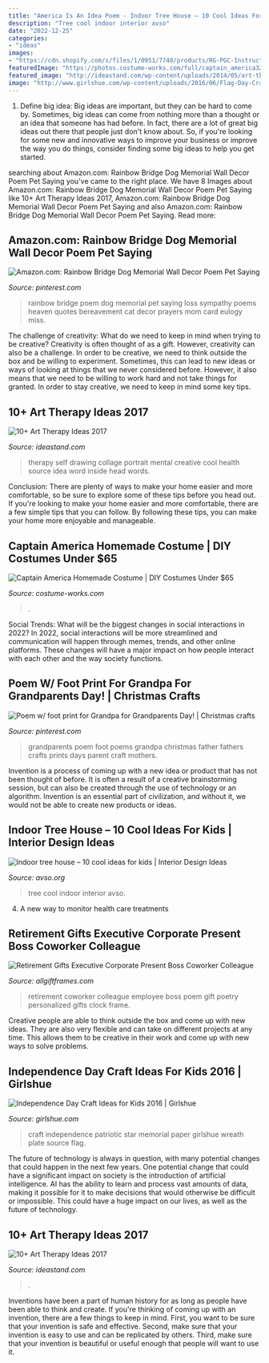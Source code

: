 ```yaml
---
title: "America Is An Idea Poem - Indoor Tree House – 10 Cool Ideas For Kids"
description: "Tree cool indoor interior avso"
date: "2022-12-25"
categories:
- "ideas"
images:
- "https://cdn.shopify.com/s/files/1/0951/7748/products/RG-PGC-Instructions_grande.jpg?v=1463856658"
featuredImage: "https://photos.costume-works.com/full/captain_america32.jpg"
featured_image: "http://ideastand.com/wp-content/uploads/2014/05/art-therapy-ideas/12-art-therapy-ideas.jpg"
image: "http://www.girlshue.com/wp-content/uploads/2016/06/Flag-Day-Craft-Ideas-for-Kids-2016-12.jpg"
---
```



1. Define big idea:
Big ideas are important, but they can be hard to come by. Sometimes, big ideas can come from nothing more than a thought or an idea that someone has had before. In fact, there are a lot of great big ideas out there that people just don't know about. So, if you're looking for some new and innovative ways to improve your business or improve the way you do things, consider finding some big ideas to help you get started.

	

		
searching about Amazon.com: Rainbow Bridge Dog Memorial Wall Decor Poem Pet Saying you've came to the right place. We have 8 Images about Amazon.com: Rainbow Bridge Dog Memorial Wall Decor Poem Pet Saying like 10+ Art Therapy Ideas 2017, Amazon.com: Rainbow Bridge Dog Memorial Wall Decor Poem Pet Saying and also Amazon.com: Rainbow Bridge Dog Memorial Wall Decor Poem Pet Saying. Read more:
		
    
## Amazon.com: Rainbow Bridge Dog Memorial Wall Decor Poem Pet Saying

<img loading=lazy src="https://i.pinimg.com/736x/03/30/df/0330df49ef4557f6c3ac9aef26192d37--dog-memorial-rainbow-bridge.jpg" onerror="this.onerror=null;this.src='https://tse4.mm.bing.net/th?id=OIP.Gm5qGrSxY-ibY13OOMlPzQAAAA&amp;pid=15.1';" alt="Amazon.com: Rainbow Bridge Dog Memorial Wall Decor Poem Pet Saying">

_Source: pinterest.com_

>rainbow bridge poem dog memorial pet saying loss sympathy poems heaven quotes bereavement cat decor prayers mom card eulogy miss. 

	

The challenge of creativity: What do we need to keep in mind when trying to be creative?
Creativity is often thought of as a gift. However, creativity can also be a challenge. In order to be creative, we need to think outside the box and be willing to experiment. Sometimes, this can lead to new ideas or ways of looking at things that we never considered before. However, it also means that we need to be willing to work hard and not take things for granted. In order to stay creative, we need to keep in mind some key tips.

    
## 10+ Art Therapy Ideas 2017

<img loading=lazy src="http://ideastand.com/wp-content/uploads/2014/05/art-therapy-ideas/12-art-therapy-ideas.jpg" onerror="this.onerror=null;this.src='https://tse3.mm.bing.net/th?id=OIP.7hIxjGXegd7aaFnlzaj2qAHaLc&amp;pid=15.1';" alt="10+ Art Therapy Ideas 2017">

_Source: ideastand.com_

>therapy self drawing collage portrait mental creative cool health source idea word inside head words. 

	

Conclusion: There are plenty of ways to make your home easier and more comfortable, so be sure to explore some of these tips before you head out.
If you're looking to make your home easier and more comfortable, there are a few simple tips that you can follow. By following these tips, you can make your home more enjoyable and manageable.

    
## Captain America Homemade Costume | DIY Costumes Under $65

<img loading=lazy src="https://photos.costume-works.com/full/captain_america32.jpg" onerror="this.onerror=null;this.src='https://tse1.mm.bing.net/th?id=OIP.1Cxr1jDXozkbPTSFz_JHeAHaLS&amp;pid=15.1';" alt="Captain America Homemade Costume | DIY Costumes Under $65">

_Source: costume-works.com_

>. 

	

Social Trends: What will be the biggest changes in social interactions in 2022?
In 2022, social interactions will be more streamlined and communication will happen through memes, trends, and other online platforms. These changes will have a major impact on how people interact with each other and the way society functions.

    
## Poem W/ Foot Print For Grandpa For Grandparents Day! | Christmas Crafts

<img loading=lazy src="https://i.pinimg.com/736x/79/b2/9d/79b29d4dfbb8fa775a9e114f591544d5--grandparents-day-foot-prints.jpg" onerror="this.onerror=null;this.src='https://tse2.mm.bing.net/th?id=OIP.nmsfofxv6F2EGgNFl3kFHQHaJ6&amp;pid=15.1';" alt="Poem w/ foot print for Grandpa for Grandparents Day! | Christmas crafts">

_Source: pinterest.com_

>grandparents poem foot poems grandpa christmas father fathers crafts prints days parent craft mothers. 

	

Invention is a process of coming up with a new idea or product that has not been thought of before. It is often a result of a creative brainstorming session, but can also be created through the use of technology or an algorithm. Invention is an essential part of civilization, and without it, we would not be able to create new products or ideas.

    
## Indoor Tree House – 10 Cool Ideas For Kids | Interior Design Ideas

<img loading=lazy src="http://www.avso.org/wp-content/uploads/2014/11/indoor-tree-house-10-cool-ideas-for-kids-1415175347.jpg" onerror="this.onerror=null;this.src='https://tse1.mm.bing.net/th?id=OIP.3lqtMLaY_XhC4nUx3Ggx7gHaLH&amp;pid=15.1';" alt="Indoor tree house – 10 cool ideas for kids | Interior Design Ideas">

_Source: avso.org_

>tree cool indoor interior avso. 

	

4. A new way to monitor health care treatments

    
## Retirement Gifts Executive Corporate Present Boss Coworker Colleague

<img loading=lazy src="https://cdn.shopify.com/s/files/1/0951/7748/products/RG-PGC-Instructions_grande.jpg?v=1463856658" onerror="this.onerror=null;this.src='https://tse3.mm.bing.net/th?id=OIP.pixm-BAI_Vceh1J8SKA7OgHaFy&amp;pid=15.1';" alt="Retirement Gifts Executive Corporate Present Boss Coworker Colleague">

_Source: allgiftframes.com_

>retirement coworker colleague employee boss poem gift poetry personalized gifts clock frame. 

	

Creative people are able to think outside the box and come up with new ideas. They are also very flexible and can take on different projects at any time. This allows them to be creative in their work and come up with new ways to solve problems.

    
## Independence Day Craft Ideas For Kids 2016 | Girlshue

<img loading=lazy src="http://www.girlshue.com/wp-content/uploads/2016/06/Flag-Day-Craft-Ideas-for-Kids-2016-12.jpg" onerror="this.onerror=null;this.src='https://tse3.mm.bing.net/th?id=OIP.iEVkOU4QnsXyifRW1fqNBwHaKC&amp;pid=15.1';" alt="Independence Day Craft Ideas for Kids 2016 | Girlshue">

_Source: girlshue.com_

>craft independence patriotic star memorial paper girlshue wreath plate source flag. 

	

The future of technology is always in question, with many potential changes that could happen in the next few years. One potential change that could have a significant impact on society is the introduction of artificial intelligence. AI has the ability to learn and process vast amounts of data, making it possible for it to make decisions that would otherwise be difficult or impossible. This could have a huge impact on our lives, as well as the future of technology.

    
## 10+ Art Therapy Ideas 2017

<img loading=lazy src="https://ideastand.com/wp-content/uploads/2014/05/art-therapy-ideas/7-art-therapy-ideas.jpg" onerror="this.onerror=null;this.src='https://tse3.mm.bing.net/th?id=OIP.wQEH2vgbHV2iGNyH8PIO5AHaKJ&amp;pid=15.1';" alt="10+ Art Therapy Ideas 2017">

_Source: ideastand.com_

>. 

	

Inventions have been a part of human history for as long as people have been able to think and create. If you're thinking of coming up with an invention, there are a few things to keep in mind. First, you want to be sure that your invention is safe and effective. Second, make sure that your invention is easy to use and can be replicated by others. Third, make sure that your invention is beautiful or useful enough that people will want to use it.


